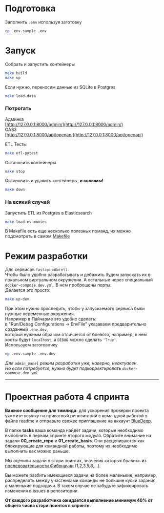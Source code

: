 # Подготовка

Заполнить `.env` используя заготовку
```bash
cp .env.sample .env
```

# Запуск

Собрать и запустить контейнеры
```bash
make build
make up
```

Если нужно, переносим данные из SQLite в Postgres
```bash
make load-data
```

### Потрогать
Админка  
[http://127.0.0.1:8000/admin/](http://127.0.0.1:8000/admin/)  
OAS3  
[http://127.0.0.1:8000/api/openapi](http://127.0.0.1:8000/api/openapi)  


ETL Тесты
```bash
make etl-pytest
```

Остановить контейнеры
```bash
make stop
```

Остановить и удалить контейнеры, **и волюмы!**
```bash
make down
```

### На всякий случай
Запустить ETL из Postgres в Elasticsearch
```bash
make load-es-movies
```

В Makefile есть еще несколько полезных поманд, их можно подсмотреть в самом [Makefile](Makefile)

# Режим разработки 

Для сервисов `fastapi` или `etl`.  
Чтобы было удобно разрабатывать и дебажить будем запускать их в локальном виртуальном окружении.
А остальные через специальный `docker-compose.dev.yml`. В нем проброшены порты.  
Делается это просто:
```bash
make up-dev
```
При этом нужно проследить, чтобы у запускаемого сервиса были нужные переменные окружения.  
Например в Пайчарме это удобно сделать:  
в "Run/Debag Configurations -> EnvFile" указаваем предварительно созданный `.env.dev`,  
который нужным образом отличается от боевого, например, в нем хосты будут `localhost`, а `DEBUG` можно сделать `'True'`.  
Используем заготовочку
```bash
cp .env.sample .env.dev
```


_Для `admin_panel` режим разработки уже, наверно, неактуален._  
_Но если потребуется, нужно будет подкорректировать `docker-compose.dev.yml`_  


---

# Проектная работа 4 спринта

**Важное сообщение для тимлида:** для ускорения проверки проекта укажите ссылку на приватный репозиторий с командной работой в файле readme и отправьте свежее приглашение на аккаунт [BlueDeep](https://github.com/BigDeepBlue).

В папке **tasks** ваша команда найдёт задачи, которые необходимо выполнить в первом спринте второго модуля.  Обратите внимание на задачи **00_create_repo** и **01_create_basis**. Они расцениваются как блокирующие для командной работы, поэтому их необходимо выполнить как можно раньше.

Мы оценили задачи в стори поинтах, значения которых брались из [последовательности Фибоначчи](https://ru.wikipedia.org/wiki/Числа_Фибоначчи) (1,2,3,5,8,…).

Вы можете разбить имеющиеся задачи на более маленькие, например, распределять между участниками команды не большие куски задания, а маленькие подзадачи. В таком случае не забудьте зафиксировать изменения в issues в репозитории.

**От каждого разработчика ожидается выполнение минимум 40% от общего числа стори поинтов в спринте.**
